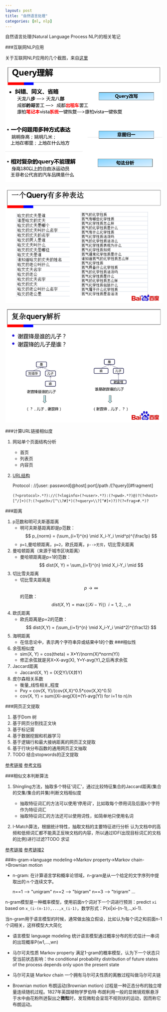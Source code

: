 ```yaml
---
layout: post
title: "自然语言处理"
categories: [ml, nlp]
---
```


自然语言处理(Natural Language Process NLP)的相关笔记

###互联网NLP应用

关于互联网NLP应用的几个截图，来自[这里](http://www.infoq.com/cn/zones/baidu-salon/content-41.html)

![query understanding](/image/nlp-query-understanding.png)

![nlp-query-multi-express](/image/nlp-query-multi-express.png)

![nlp-complex-query](/image/nlp-complex-query.png)

###计算URL链接相似度
1. 网站单个页面结构分析
    * 首页
    * 列表页
    * 内容页

2. [URL结构](https://gist.github.com/wfwei/5939767)

    Protocol : //[user: password]@host[:port]/path /[?query][#fragment]

    `(?<protocol>.*?)://(?<loginfo>(?<user>.*?):(?<pwd>.*?)@)?(?<host>[^/]+)(?:(?<path>/[^\\?#]*)(?<query>\\?[^#]+)?)?(?<frag>#.*)?`

###距离
1. p范数和明可夫斯基距离  
    * 明可夫斯基距离即是p范数：$$ p_{norm} = (\sum_{i=1}^{n} \mid X_i-Y_i \mid^p)^{\frac1p} $$
    * `p=1`,曼哈顿距离，`p=2`，欧氏距离，`p-->无穷`，切比雪夫距离
2. 曼哈顿距离（来源于城市区块距离）  
    * 曼哈顿距离是p=1的范数：$$ dist(X, Y) = \sum_{i=1}^{n} \mid X_i-Y_i \mid $$
3. 切比雪夫距离  
    * 切比雪夫距离是$$p \to \infty$$的范数：$$dist(X, Y) = \max (\mid Xi-Yi \mid) ~~ i=1,2,..,n$$
4. 欧氏距离  
    * 欧氏距离是p=2的范数：$$ dist(X,Y) = (\sum_{i=1}^{n} \mid X_i-Y_i \mid^2)^{\frac12} $$
5. 海明距离
    * 在信息论中，表示两个字符串异或结果中1的个数
###相似性
1. 余弦相似度
    * sim(X, Y) = cos(theta) = X*Y/(norm(X)*norm(Y))
    * 修正余弦就是另X=X-avg(X), Y=Y-avg(Y),之后再求余弦
2. Jaccard距离
    * Jaccard(X, Y) = (X交Y)/(X并Y)
3. 皮尔森相关系数
    * 衡量_线性相关_程度
    * Pxy = cov(X, Y)/(cov(X,X)^0.5*cov(X,X)^0.5)
    * cov(X, Y) = sum((Xi-avg(X))*(Yi-avg(Y)) for i=1 to n)/n


###网页正文提取
1. 基于Dom 树 
2. 基于网页分割找正文块
3. 基于标记窗
4. 基于数据挖掘和机器学习
5. 基于逻辑行和最大接纳距离的网页正文提取
6. 基于行块分布函数的通用网页正文抽取
7. TODO 结合stopwords的正文提取

[参考链接](http://code.google.com/p/cx-extractor/)
[参考文档](http://cx-extractor.googlecode.com/files/%E5%9F%BA%E4%BA%8E%E8%A1%8C%E5%9D%97%E5%88%86%E5%B8%83%E5%87%BD%E6%95%B0%E7%9A%84%E9%80%9A%E7%94%A8%E7%BD%91%E9%A1%B5%E6%AD%A3%E6%96%87%E6%8A%BD%E5%8F%96%E7%AE%97%E6%B3%95.pdf)


###相似文本判断算法
1. Shingling方法，抽取多个特征‘词汇’，通过比较特征集合的Jaccard距离(集合的交集/集合的并集)判断文档相似度
    * 抽取特征词汇的方法可以使用‘停用词’，比如取每个停用词及后面k个字符作为特征词汇
    * 抽取特征词汇的方法还可以使用词性，如简单地只使用名词
  
2. I-Match算法，根据统计特性，抽取文档的主要特征进行分析
  认为文档中的高频和低频词汇都不能真正反映文档的内容，所以通过IDF(出现目标词汇的文档的比例)进行过滤?TODO 求证


[参考链接](http://site.douban.com/204776/widget/notes/12599608/note/262427847/)
[参考链接2](http://www.ueoer.org/post/i-match-shingle.html)


###n-gram->language modeling->Markov property->Markov chain->Brownian motion
* n-gram:
在计算语言学和概率论领域，n-gram是从一个给定的文字序列中提取出的ｎ个连续文字。
    
    n==1 --> "unigram" 
    n==2 --> "bigram"
    n==3 --> "trigram"
    ...

n-gram模型是一种概率模型，使用前面n个词对下一个词进行预测：predict `xi` based on `x_(i-(n-1)),...,x_(i-1)`，数学形式：P(xi|xi-(n-1),..,xi-1). 

当n-gram用于语言模型的时候，通常做出独立假设，比如认为每个词之和前面n-1个词相关，这样模型大大简化

* 语言模型 language modeling
统计语言模型通过概率分布的形式估计一串词的出现概率P(w1,...,wn)

* 马尔可夫性质 Markov property
满足1-gram的概率模型，认为下一个状态只受当前状态影响：the conditional probability distribution of future states of the process depends only upon the present state

* 马尔可夫链 Markov chain
一个拥有马尔可夫性质的离散过程叫做马尔可夫链

* Brownian motion
布朗运动(Brownian motion) 过程是一种正态分布的独立增量连续随机过程。1827年英国植物学罗伯特·布朗利用一般的显微镜观察悬浮于水中由花粉所迸裂出之**微粒**时，发现微粒会呈现不规则状的运动，因而称它布朗运动。
